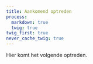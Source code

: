 ```yaml
---
title: Aankomend optreden
process:
  markdown: true
  twig: true
twig_first: true
never_cache_twig: true
---
```


Hier komt het volgende optreden.
